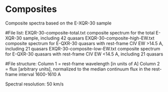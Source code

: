 # Composites
Composite spectra based on the E-XQR-30 sample

#File list:
EXQR-30-composite-total.txt 	  composite spectrum for the total E-XQR-30 sample, including 42 quasars
EXQR-30-composite-high-EW.txt		composite spectrum for E-QXR-30 quasars with rest-frame CIV EW >14.5 A, including 21 quasars
EXQR-30-composite-low-EW.txt		composite spectrum for E-QXR-30 quasars with rest-frame CIV EW <14.5 A, including 21 quasars

#File structure: 
Column 1 = rest-frame wavelength [in units of A] 
Column 2 = flux [arbitrary units], normalized to the median continuum flux in the rest-frame  interval 1600-1610 A


Spectral resolution: 50 km/s
